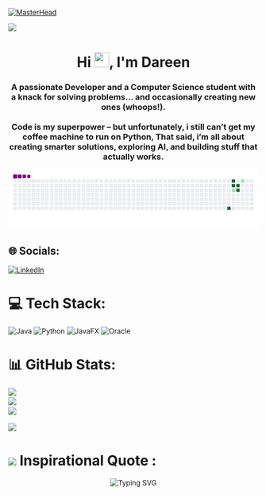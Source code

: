  
[![MasterHead](https://i.pinimg.com/originals/77/ca/a3/77caa32884d735d439ade45ba37feaf2.gif)](https://voueil.io)

[![](https://visitcount.itsvg.in/api?id=voueil&icon=0&color=0)](https://visitcount.itsvg.in)

<h1 align="center">Hi <img src="https://raw.githubusercontent.com/MartinHeinz/MartinHeinz/master/wave.gif" width="30px" height="30px" />, I'm Dareen </h1>
<h3 align="center">A passionate Developer and a Computer Science student with a knack for solving problems… and occasionally creating new ones (whoops!).<br><br>Code is my superpower – but unfortunately, i still can’t get my coffee machine to run on Python, That said, i’m all about creating smarter solutions, exploring AI, and building stuff that actually works.
</h3>

 ![snake gif](https://github.com/voueil/voueil/blob/output/github-contribution-grid-snake.gif)

## 🌐 Socials:
[![LinkedIn](https://img.shields.io/badge/LinkedIn-%230077B5.svg?logo=linkedin&logoColor=white)](https://linkedin.com/in/https://www.linkedin.com/in/dareen-almutib-234697295/) 

# 💻 Tech Stack:
![Java](https://img.shields.io/badge/java-%23ED8B00.svg?style=for-the-badge&logo=openjdk&logoColor=white) ![Python](https://img.shields.io/badge/python-3670A0?style=for-the-badge&logo=python&logoColor=ffdd54) ![JavaFX](https://img.shields.io/badge/javafx-%23FF0000.svg?style=for-the-badge&logo=javafx&logoColor=white) ![Oracle](https://img.shields.io/badge/Oracle-F80000?style=for-the-badge&logo=oracle&logoColor=white)
# 📊 GitHub Stats:
![](https://github-readme-stats.vercel.app/api?username=voueil&theme=dark&hide_border=false&include_all_commits=false&count_private=false)<br/>
![](https://github-readme-streak-stats.herokuapp.com/?user=voueil&theme=dark&hide_border=false)<br/>
![](https://github-readme-stats.vercel.app/api/top-langs/?username=voueil&theme=dark&hide_border=false&include_all_commits=false&count_private=false&layout=compact)

![](https://github-contributor-stats.vercel.app/api?username=voueil&limit=5&theme=dark&combine_all_yearly_contributions=true)

# <img src="https://media.giphy.com/media/ObNTw8Uzwy6KQ/giphy.gif" width="30px"> Inspirational Quote :
<div align='center'>
<img src="https://readme-typing-svg.demolab.com?font=Fira+Code&size=22&pause=1000&color=F7F7F7&multiline=true&random=false&width=650&height=100&lines=Don't+forget+to+star+the+repositories+you+like;and+follow+me+for+more+updates ❤️" alt="Typing SVG" />
</div>
